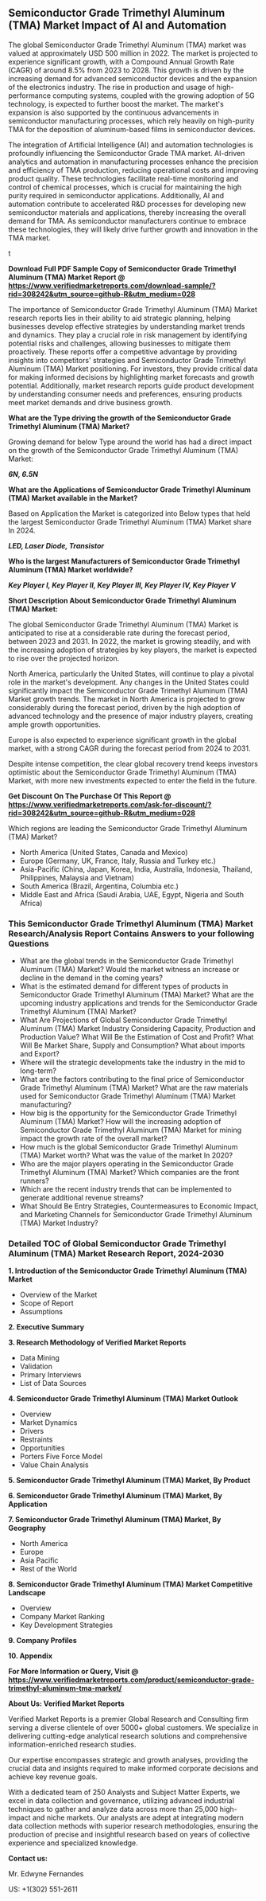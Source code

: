 <h2>Semiconductor Grade Trimethyl Aluminum (TMA) Market Impact of AI and Automation</h2><p>The global Semiconductor Grade Trimethyl Aluminum (TMA) market was valued at approximately USD 500 million in 2022. The market is projected to experience significant growth, with a Compound Annual Growth Rate (CAGR) of around 8.5% from 2023 to 2028. This growth is driven by the increasing demand for advanced semiconductor devices and the expansion of the electronics industry. The rise in production and usage of high-performance computing systems, coupled with the growing adoption of 5G technology, is expected to further boost the market. The market's expansion is also supported by the continuous advancements in semiconductor manufacturing processes, which rely heavily on high-purity TMA for the deposition of aluminum-based films in semiconductor devices.</p><p>The integration of Artificial Intelligence (AI) and automation technologies is profoundly influencing the Semiconductor Grade TMA market. AI-driven analytics and automation in manufacturing processes enhance the precision and efficiency of TMA production, reducing operational costs and improving product quality. These technologies facilitate real-time monitoring and control of chemical processes, which is crucial for maintaining the high purity required in semiconductor applications. Additionally, AI and automation contribute to accelerated R&D processes for developing new semiconductor materials and applications, thereby increasing the overall demand for TMA. As semiconductor manufacturers continue to embrace these technologies, they will likely drive further growth and innovation in the TMA market.</p>t</p><p id="" class=""><strong>Download Full PDF Sample Copy of Semiconductor Grade Trimethyl Aluminum (TMA) Market Report @ <a href="https://www.verifiedmarketreports.com/download-sample/?rid=308242&utm_source=github-R&utm_medium=028" target="_blank">https://www.verifiedmarketreports.com/download-sample/?rid=308242&utm_source=github-R&utm_medium=028</a></strong></p><p>The importance of&nbsp;Semiconductor Grade Trimethyl Aluminum (TMA) Market research reports lies in their ability to aid strategic planning, helping businesses develop effective strategies by understanding market trends and dynamics. They play a crucial role in risk management by identifying potential risks and challenges, allowing businesses to mitigate them proactively. These reports offer a competitive advantage by providing insights into competitors' strategies and Semiconductor Grade Trimethyl Aluminum (TMA) Market positioning. For investors, they provide critical data for making informed decisions by highlighting market forecasts and growth potential. Additionally, market research reports guide product development by understanding consumer needs and preferences, ensuring products meet market demands and drive business growth.</p><p><strong>What are the&nbsp;Type driving the growth of the Semiconductor Grade Trimethyl Aluminum (TMA) Market?</strong></p><p id="" class="">Growing demand for below Type around the world has had a direct impact on the growth of the Semiconductor Grade Trimethyl Aluminum (TMA) Market:</p><em><strong>6N, 6.5N</strong></em></p><strong>What are the&nbsp;Applications&nbsp;of Semiconductor Grade Trimethyl Aluminum (TMA) Market available in the Market?</strong></p><p id="" class="">Based on Application the Market is categorized into Below types that held the largest Semiconductor Grade Trimethyl Aluminum (TMA) Market share In 2024.</p><em><strong>LED, Laser Diode, Transistor</strong></em></p><strong>Who is the largest Manufacturers of Semiconductor Grade Trimethyl Aluminum (TMA) Market worldwide?</strong></p><p><em><strong>Key Player I, Key Player II, Key Player III, Key Player IV, Key Player V</strong></em></p><p id="" class=""><strong>Short Description About Semiconductor Grade Trimethyl Aluminum (TMA) Market:</strong></p><p>The global Semiconductor Grade Trimethyl Aluminum (TMA) Market is anticipated to rise at a considerable rate during the forecast period, between 2023 and 2031. In 2022, the market is growing steadily, and with the increasing adoption of strategies by key players, the market is expected to rise over the projected horizon.</p><p>North America, particularly the United States, will continue to play a pivotal role in the market's development. Any changes in the United States could significantly impact the Semiconductor Grade Trimethyl Aluminum (TMA) Market growth trends. The market in North America is projected to grow considerably during the forecast period, driven by the high adoption of advanced technology and the presence of major industry players, creating ample growth opportunities.</p><p>Europe is also expected to experience significant growth in the global market, with a strong CAGR during the forecast period from 2024 to 2031.</p><p>Despite intense competition, the clear global recovery trend keeps investors optimistic about the Semiconductor Grade Trimethyl Aluminum (TMA) Market, with more new investments expected to enter the field in the future.</p><p id="" class=""><strong>Get Discount On The Purchase Of This Report @ <a href="https://www.verifiedmarketreports.com/ask-for-discount/?rid=308242&utm_source=github-R&utm_medium=028" target="_blank">https://www.verifiedmarketreports.com/ask-for-discount/?rid=308242&utm_source=github-R&utm_medium=028</a></strong></p>Which regions are leading the Semiconductor Grade Trimethyl Aluminum (TMA) Market?</p><ul><li>North America (United States, Canada and Mexico)</li><li>Europe (Germany, UK, France, Italy, Russia and Turkey etc.)</li><li>Asia-Pacific (China, Japan, Korea, India, Australia, Indonesia, Thailand, Philippines, Malaysia and Vietnam)</li><li>South America (Brazil, Argentina, Columbia etc.)</li><li>Middle East and Africa (Saudi Arabia, UAE, Egypt, Nigeria and South Africa)</li></ul><h3 id="" class="">This Semiconductor Grade Trimethyl Aluminum (TMA) Market Research/Analysis Report Contains Answers to your following Questions</h3><ul><li>What are the global trends in the Semiconductor Grade Trimethyl Aluminum (TMA) Market? Would the market witness an increase or decline in the demand in the coming years?</li><li>What is the estimated demand for different types of products in Semiconductor Grade Trimethyl Aluminum (TMA) Market? What are the upcoming industry applications and trends for the Semiconductor Grade Trimethyl Aluminum (TMA) Market?</li><li>What Are Projections of Global Semiconductor Grade Trimethyl Aluminum (TMA) Market Industry Considering Capacity, Production and Production Value? What Will Be the Estimation of Cost and Profit? What Will Be Market Share, Supply and Consumption? What about imports and Export?</li><li>Where will the strategic developments take the industry in the mid to long-term?</li><li>What are the factors contributing to the final price of Semiconductor Grade Trimethyl Aluminum (TMA) Market? What are the raw materials used for Semiconductor Grade Trimethyl Aluminum (TMA) Market manufacturing?</li><li>How big is the opportunity for the Semiconductor Grade Trimethyl Aluminum (TMA) Market? How will the increasing adoption of Semiconductor Grade Trimethyl Aluminum (TMA) Market for mining impact the growth rate of the overall market?</li><li>How much is the global Semiconductor Grade Trimethyl Aluminum (TMA) Market worth? What was the value of the market In 2020?</li><li>Who are the major players operating in the Semiconductor Grade Trimethyl Aluminum (TMA) Market? Which companies are the front runners?</li><li>Which are the recent industry trends that can be implemented to generate additional revenue streams?</li><li>What Should Be Entry Strategies, Countermeasures to Economic Impact, and Marketing Channels for Semiconductor Grade Trimethyl Aluminum (TMA) Market Industry?</li></ul><h3 id="" class="">Detailed TOC of Global Semiconductor Grade Trimethyl Aluminum (TMA) Market Research Report, 2024-2030</h3><p id="" class=""><strong>1. Introduction of the Semiconductor Grade Trimethyl Aluminum (TMA) Market</strong></p><ul><li>Overview of the Market</li><li>Scope of Report</li><li>Assumptions</li></ul><p id="" class=""><strong>2. Executive Summary</strong></p><p id="" class=""><strong>3. Research Methodology of Verified Market Reports</strong></p><ul><li>Data Mining</li><li>Validation</li><li>Primary Interviews</li><li>List of Data Sources</li></ul><p id="" class=""><strong>4. Semiconductor Grade Trimethyl Aluminum (TMA) Market Outlook</strong></p><ul><li>Overview</li><li>Market Dynamics</li><li>Drivers</li><li>Restraints</li><li>Opportunities</li><li>Porters Five Force Model</li><li>Value Chain Analysis</li></ul><p id="" class=""><strong>5. Semiconductor Grade Trimethyl Aluminum (TMA) Market, By Product</strong></p><p id="" class=""><strong>6. Semiconductor Grade Trimethyl Aluminum (TMA) Market, By Application</strong></p><p id="" class=""><strong>7. Semiconductor Grade Trimethyl Aluminum (TMA) Market, By Geography</strong></p><ul><li>North America</li><li>Europe</li><li>Asia Pacific</li><li>Rest of the World</li></ul><p id="" class=""><strong>8. Semiconductor Grade Trimethyl Aluminum (TMA) Market Competitive Landscape</strong></p><ul><li>Overview</li><li>Company Market Ranking</li><li>Key Development Strategies</li></ul><p id="" class=""><strong>9. Company Profiles</strong></p><p id="" class=""><strong>10. Appendix</strong></p><p id="" class=""><strong>For More Information or Query, Visit @ <a href="https://www.verifiedmarketreports.com/product/semiconductor-grade-trimethyl-aluminum-tma-market/" target="_blank">https://www.verifiedmarketreports.com/product/semiconductor-grade-trimethyl-aluminum-tma-market/</a></strong></p><p id="" class=""><strong>About Us: Verified Market Reports</strong></p><p id="" class="">Verified Market Reports is a premier Global Research and Consulting firm serving a diverse clientele of over 5000+ global customers. We specialize in delivering cutting-edge analytical research solutions and comprehensive information-enriched research studies.</p><p id="" class="">Our expertise encompasses strategic and growth analyses, providing the crucial data and insights required to make informed corporate decisions and achieve key revenue goals.</p><p id="" class="">With a dedicated team of 250 Analysts and Subject Matter Experts, we excel in data collection and governance, utilizing advanced industrial techniques to gather and analyze data across more than 25,000 high-impact and niche markets. Our analysts are adept at integrating modern data collection methods with superior research methodologies, ensuring the production of precise and insightful research based on years of collective experience and specialized knowledge.</p><p id="" class=""><strong>Contact us:</strong></p><p id="" class="">Mr. Edwyne Fernandes</p><p id="" class="">US: +1(302) 551-2611</p>